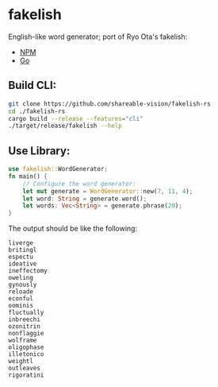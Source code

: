 # fakelish

English-like word generator; port of Ryo Ota's fakelish:
 * [NPM](https://github.com/nwtgck/fakelish-npm)
 * [Go](https://github.com/nwtgck/go-fakelish)

## Build CLI:
```bash
git clone https://github.com/shareable-vision/fakelish-rs
cd ./fakelish-rs
cargo build --release --features="cli"
./target/release/fakelish --help
```

## Use Library:
```rs
use fakelish::WordGenerator;
fn main() {
	// Configure the word generator:
	let mut generate = WordGenerator::new(7, 11, 4);
	let word: String = generate.word();
	let words: Vec<String> = generate.phrase(20);
}
```

The output should be like the following:
```
liverge
britingl
espectu
ideative
ineffectomy
oweling
gynously
reloade
econful
oominis
fluctually
inbreechi
ozonitrin
nonflaggie
wolframe
oligophase
illetonico
weightl
outleaves
rigoratini
```
